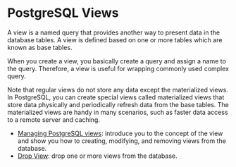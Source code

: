 # PostgreSQL Views

A view is a named query that provides another way to present data in the database tables. A view is defined based on one or more tables which are known as base tables.

When you create a view, you basically create a query and assign a name to the query. Therefore, a view is useful for wrapping commonly used complex query.


Note that regular views do not store any data except the materialized views. In PostgreSQL, you can create special views called materialized views that store data physically and periodically refresh data from the base tables. The materialized views are handy in many scenarios, such as faster data access to a remote server and caching.


- [Managing PostgreSQL views](101-managing-views.md): introduce you to the concept of the view and show you how to creating, modifying, and removing views from the database.
- [Drop View](102-drop-views.md): drop one or more views from the database.